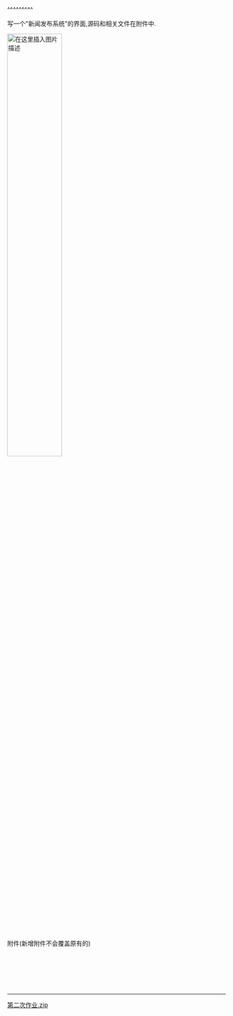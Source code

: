 
<BlogInfo title="第二次web作业" author="白日梦想猿" pv=0 read_times=0 pre_cost_time=7 category="Web开发编程" tag_list="['web']" create_time="2021.09.27 19:18:33.418070" update_time="2022.09.05 22:27:02" />

^^^^^^^^^
<p>写一个&quot;新闻发布系统&quot;的界面,源码和相关文件在附件中.</p>

<p><img alt="在这里插入图片描述" src="https://img-blog.csdnimg.cn/b04cfa5126fb4a0a9a3e43f9cc17770a.png?x-oss-process=image/watermark,type_ZHJvaWRzYW5zZmFsbGJhY2s,shadow_50,text_Q1NETiBAbGl0dGxl5Lqu772e,size_20,color_FFFFFF,t_70,g_se,x_16" style="width:50%" /></p>

<p>&nbsp;</p>

<p>&nbsp;</p>

<p>&nbsp;</p>

<p>&nbsp;</p>

<p>​附件​(新增附件不会覆盖原有的)</p>

<p>&nbsp;</p>

<p>&nbsp;</p>

<p>&nbsp;</p>

<hr />
<p><a href="../media/file/2021/09/27/第二次作业.zip" target="_blank">第二次作业.zip</a></p>


